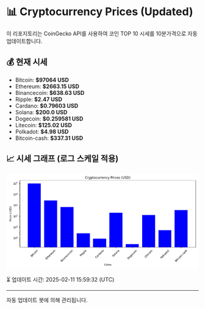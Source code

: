 
# 📊 Cryptocurrency Prices (Updated)

이 리포지토리는 CoinGecko API를 사용하여 코인 TOP 10 시세를 10분가격으로 자동 업데이트합니다.

## 💰 현재 시세
- Bitcoin: **$97064 USD**
- Ethereum: **$2663.15 USD**
- Binancecoin: **$638.63 USD**
- Ripple: **$2.47 USD**
- Cardano: **$0.79603 USD**
- Solana: **$200.0 USD**
- Dogecoin: **$0.259581 USD**
- Litecoin: **$125.02 USD**
- Polkadot: **$4.98 USD**
- Bitcoin-cash: **$337.31 USD**

## 📈 시세 그래프 (로그 스케일 적용)
![Crypto Prices](crypto_prices.png)

⏳ 업데이트 시간: 2025-02-11 15:59:32 (UTC)

---
자동 업데이트 봇에 의해 관리됩니다.
